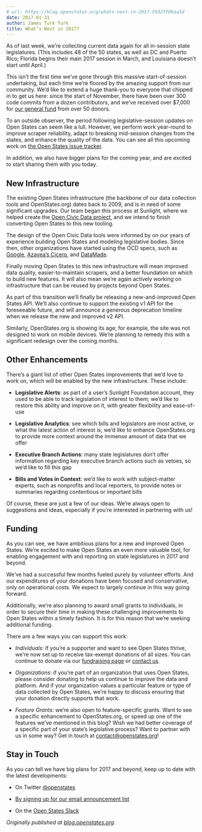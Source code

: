 ```yaml
---
# url: https://blog.openstates.org/whats-next-in-2017-5932ff0baa5d
date: 2017-01-31
author: James Turk Turk
title: What’s Next in 2017?
---
```


As of last week, we’re collecting current data again for all in-session state legislatures. (This includes 48 of the 50 states, as well as DC and Puerto Rico; Florida begins their main 2017 session in March, and Louisiana doesn’t start until April.)

This isn’t the first time we’ve gone through this massive start-of-session undertaking, but each time we’re floored by the amazing support from our community. We’d like to extend a huge thank-you to everyone that chipped in to get us here: since the start of November, there have been over 300 code commits from a dozen contributors, and we’ve received over $7,000 for [our general fund](https://www.generosity.com/fundraising/open-states-general-support-fund) from over 50 donors.

To an outside observer, the period following legislative-session updates on Open States can seem like a lull. However, we perform work year-round to improve scraper reliability, adapt to breaking mid-session changes from the states, and enhance the quality of the data. You can see all this upcoming work on [the Open States issue tracker](https://github.com/openstates/openstates/issues).

In addition, we also have bigger plans for the coming year, and are excited to start sharing them with you today.

## New Infrastructure

The existing Open States infrastructure (the backbone of our data collection tools and OpenStates.org) dates back to 2009, and is in need of some significant upgrades. Our team began this process at Sunlight, where we helped create the [Open Civic Data project](https://github.com/opencivicdata), and we intend to finish converting Open States to this new tooling.

The design of the Open Civic Data tools were informed by on our years of experience building Open States and modeling legislative bodies. Since then, other organizations have started using the OCD specs, such as [Google](https://developers.google.com/civic-information/docs/using_api), [Azavea’s Cicero](https://www.azavea.com/blog/2014/02/12/how-open-civic-data-is-making-political-and-civic-data-easier-to-use/), and [DataMade](https://datamade.us/about-us/index.html).

Finally moving Open States to this new infrastructure will mean improved data quality, easier-to-maintain scrapers, and a better foundation on which to build new features. It will also mean we’re again actively working on infrastructure that can be reused by projects beyond Open States.

As part of this transition we’ll finally be releasing a new-and-improved Open States API. We’ll also continue to support the existing v1 API for the foreseeable future, and will announce a generous deprecation timeline when we release the new and improved v2 API.

Similarly, OpenStates.org is showing its age; for example, the site was not designed to work on mobile devices. We’re planning to remedy this with a significant redesign over the coming months.

## Other Enhancements

There’s a giant list of other Open States improvements that we’d love to work on, which will be enabled by the new infrastructure. These include:

* **Legislative Alerts**: as part of a user’s Sunlight Foundation account, they used to be able to track legislation of interest to them; we’d like to restore this ability and improve on it, with greater flexibility and ease-of-use

* **Legislative Analytics**: see which bills and legislators are most active, or what the latest action of interest is; we’d like to enhance OpenStates.org to provide more context around the immense amount of data that we offer

* **Executive Branch Actions**: many state legislatures don’t offer information regarding key executive branch actions such as vetoes, so we’d like to fill this gap

* **Bills and Votes in Context**: we’d like to work with subject-matter experts, such as nonprofits and local reporters, to provide notes or summaries regarding contentious or important bills

Of course, these are just a few of our ideas. We’re always open to suggestions and ideas, especially if you’re interested in partnering with us!

## Funding

As you can see, we have ambitious plans for a new and improved Open States. We’re excited to make Open States an even more valuable tool, for enabling engagement with and reporting on state legislatures in 2017 and beyond.

We’ve had a successful few months fueled purely by volunteer efforts. And our expenditures of your donations have been focused and conservative, only on operational costs. We expect to largely continue in this way going forward.

Additionally, we’re also planning to award small grants to individuals, in order to secure their time in making these challenging improvements to Open States within a timely fashion. It is for this reason that we’re seeking additional funding.

There are a few ways you can support this work:

* *Individuals*: if you’re a supporter and want to see Open States thrive, we’re now set up to receive tax-exempt donations of all sizes. You can continue to donate via our [fundraising page](https://www.generosity.com/fundraising/open-states-general-support-fund) or [contact us](mailto:contact@openstates.org).

* *Organizations*: if you’re part of an organization that uses Open States, please consider donating to help us continue to improve the data and platform. And if your organization values a particular feature or type of data collected by Open States, we’re happy to discuss ensuring that your donation directly supports that work.

* *Feature Grants*: we’re also open to feature-specific grants. Want to see a specific enhancement to OpenStates.org, or speed up one of the features we’ve mentioned in this blog? Wish we had better coverage of a specific part of your state’s legislative process? Want to partner with us in some way? Get in touch at [contact@openstates.org](mailto:contact@openstates.org)!

## Stay in Touch

As you can tell we have big plans for 2017 and beyond, keep up to date with the latest developments:

* On Twitter [@openstates](https://twitter.com/openstates)

* [By signing up for our email announcement list](http://eepurl.com/csjDef)

* On the [Open States Slack](https://openstates-slack.herokuapp.com/)

*Originally published at [blog.openstates.org](https://blog.openstates.org/post/whats-next-2017/).*
